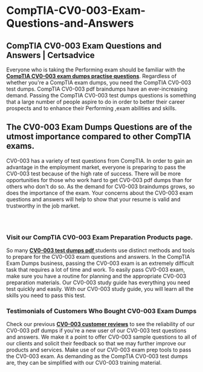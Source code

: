 # CompTIA-CV0-003-Exam-Questions-and-Answers
<h2><strong>CompTIA CV0-003 Exam Questions and Answers | Certsadvice</strong></h2> <p>Everyone who is taking the Performing exam should be familiar with the <a href="http://www.certsadvice.com/comptia/cv0-003-practice-questions"><strong>CompTIA CV0-003 exam dumps practise questions</strong></a>. Regardless of whether you&#39;re a CompTIA exam dumps, you need the CompTIA CV0-003 test dumps. CompTIA CV0-003 pdf braindumps have an ever-increasing demand. Passing the CompTIA CV0-003 test dumps questions is something that a large number of people aspire to do in order to better their career prospects and to enhance their Performing ,exam abilities and skills.</p> <h2><strong>The CV0-003 Exam Dumps Questions are of the utmost importance compared to other CompTIA exams.</strong></h2> <p>CV0-003 has a variety of test questions from CompTIA. In order to gain an advantage in the employment market, everyone is preparing to pass the CV0-003 test because of the high rate of success. There will be more opportunities for those who work hard to get CV0-003 pdf dumps than for others who don&#39;t do so. As the demand for CV0-003 braindumps grows, so does the importance of the exam. Your concerns about the CV0-003 exam questions and answers will help to show that your resume is valid and trustworthy in the job market.</p> <p><a href="http://www.certsadvice.com/comptia/cv0-003-practice-questions" style="display: block; padding: 1em 0; text-align: center; "><img alt="" src="https://1.bp.blogspot.com/-RUOr8Wn-CRk/YUYAxC8kcHI/AAAAAAAAAnw/F7BbdI3tw8QDj5z8iX0vQAioQzKiUxduwCLcBGAsYHQ/s0/unnamed.jpg" /></a></p> <h3><strong>Visit our CompTIA CV0-003 Exam Preparation Products page.</strong></h3> <p>So many <a href="http://www.certsadvice.com/comptia/cv0-003-practice-questions"><strong>CV0-003 test dumps pdf </strong></a>students use distinct methods and tools to prepare for the CV0-003 exam questions and answers. In the CompTIA Exam Dumps business, passing the CV0-003 exam is an extremely difficult task that requires a lot of time and work. To easily pass CV0-003 exam, make sure you have a routine for planning and the appropriate CV0-003 preparation materials. Our CV0-003 study guide has everything you need test quickly and easily. With our CV0-003 study guide, you will learn all the skills you need to pass this test.</p> <h3><strong>Testimonials of Customers Who Bought CV0-003 Exam Dumps</strong></h3> <p>Check our previous <a href="http://www.certsadvice.com/comptia/cv0-003-practice-questions"><strong>CV0-003 customer reviews</strong></a> to see the reliability of our CV0-003 pdf dumps if you&#39;re a new user of our CV0-003 test questions and answers. We make it a point to offer CV0-003 sample questions to all of our clients and solicit their feedback so that we may further improve our products and services. Make use of our CV0-003 exam prep tools to pass the CV0-003 exam. As demanding as the CompTIA CV0-003 test dumps are, they can be simplified with our CV0-003 training material.</p>
